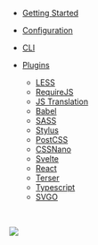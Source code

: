* [Getting Started](/)

* [Configuration](configuration.md)

* [CLI](cli.md)

* [Plugins](plugins.md)
  * [LESS](plugins/less.md)
  * [RequireJS](plugins/requirejs-config.md)
  * [JS Translation](plugins/js-translation.md)
  * [Babel](plugins/babel.md)
  * [SASS](plugins/sass.md)
  * [Stylus](plugins/stylus.md)
  * [PostCSS](plugins/postcss.md)
  * [CSSNano](plugins/cssnano.md)
  * [Svelte](plugins/svelte.md)
  * [React](plugins/react.md)
  * [Terser](plugins/terser.md)
  * [Typescript](plugins/typescript.md)
  * [SVGO](plugins/svgo.md)

<br>

[![](https://img.shields.io/npm/v/magefront)](https://www.npmjs.com/package/magefront)
